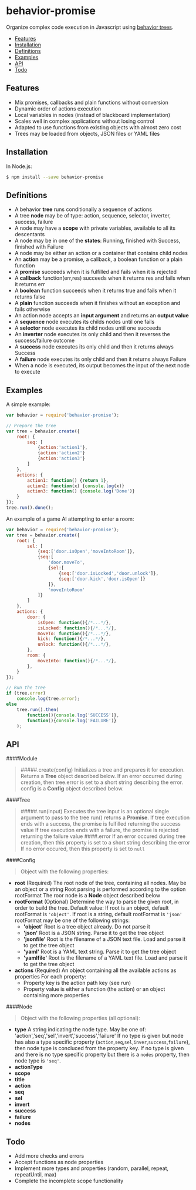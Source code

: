 # behavior-promise
Organize complex code execution in Javascript using [behavior trees](http://en.wikipedia.org/wiki/Behavior_tree).

- [Features](#features)
- [Installation](#installation)
- [Definitions](#definitions)
- [Examples](#examples)
- [API](#api)
- [Todo](#todo)

## Features
- Mix promises, callbacks and plain functions without conversion
- Dynamic order of actions execution
- Local variables in nodes (instead of blackboard implementation)
- Scales well in complex applications without losing control
- Adapted to use functions from existing objects with almost zero cost
- Trees may be loaded from objects, JSON files or YAML files

## Installation 
In Node.js:
```bash
$ npm install --save behavior-promise
```
## Definitions
- A behavior **tree** runs conditionally a sequence of actions
- A tree **node** may be of type: action, sequence, selector, inverter, success, failure
- A node may have a **scope** with private variables, available to all its descentants
- A node may be in one of the **states**: Running, finished with Success, finished with Failure
- A node may be either an action or a container that contains child nodes
- An **action** may be a promise, a callback, a boolean function or a plain function
- A **promise** succeeds when it is fulfilled and fails when it is rejected
- A **callback** function(err,res) succeeds when it returns res and fails when it returns err
- A **boolean** function succeeds when it returns true and fails when it returns false
- A **plain** function succeeds when it finishes without an exception and fails otherwise
- An action node accepts an **input argument** and returns an **output value**
- A **sequence** node executes its childs nodes until one fails
- A **selector** node executes its child nodes until one succeeds
- An **inverter** node executes its only child and then it reverses the success/failure outcome
- A **success** node executes its only child and then it returns always Success
- A **failure** node executes its only child and then it returns always Failure
- When a node is executed, its output becomes the input of the next node to execute


## Examples

A simple example:

```js
var behavior = require('behavior-promise');

// Prepare the tree
var tree = behavior.create({
    root: {
    	seq: [
	        {action:'action1'},
    	    {action:'action2'}
    	    {action:'action3'}
        ]
    },
    actions: {
		action1: function() {return 1},
        action2: function(x) {console.log(x)}
        action3: function() {console.log('Done')}
    }
});
tree.run().done();
```

An example of a game AI attempting to enter a room:

```js
var behavior = require('behavior-promise');
var tree = behavior.create({
    root: {
    	sel: [
	        {seq:['door.isOpen','moveIntoRoom']},
    	    {seq:[
            	'door.moveTo',
                {sel:[
                	{seq:['door.isLocked','door.unlock']},
                    {seq:['door.kick','door.isOpen']}
                ]},
                'moveIntoRoom'
            ]}
        ]
    },
    actions: {
    	door: {
        	isOpen: function(){/*...*/},
        	isLocked: function(){/*...*/},
            moveTo: function(){/*...*/},
            kick: function(){/*...*/},
            unlock: function(){/*...*/},
        },
        room: {
        	moveInto: function(){/*...*/},
        },
    }
});

// Run the tree
if (tree.error)
    console.log(tree.error);
else 
    tree.run().then(
    	function(){console.log('SUCCESS')},
        function(){console.log('FAILURE')}
    );
```

## API
####Module
> #####.create(config)
Initializes a tree and prepares it for execution.
Returns a **Tree** object described below.
If an error occurred during creation, then tree.error is set to a short string describing the error.
config is a **Config** object described below.

####Tree
> #####.run(input) 
Executes the tree
input is an optional single argument to pass to the tree
run() returns a **Promise**. 
If tree execution ends with a success, the promise is fulfilled returning the success value
If tree execution ends with a failure, the promise is rejected returning the failure value
####.error
If an error occured during tree creation, then this property is set to a short string describing the error
If no error occured, then this property is set to `null`

####Config
> Object with the following properties:
- **root** (Required)
	The root node of the tree, containing all nodes. May be an object or a string
    Root parsing is performed according to the option rootFormat
    The roor node is a **Node** object described below
- **rootFormat** (Optional)
	Determine the way to parse the given root, in order to build the tree.
	Default value: If root is an object, default rootFormat is `'object'`. If root is a string, default rootFormat is `'json'`
    rootFormat may be one of the following strings:
    - **'object'**
		Root is a tree object already. Do not parse it
	- **'json'**
	    Root is a JSON string. Parse it to get the tree object
	- **'jsonfile'**
		Root is the filename of a JSON text file. Load and parse it to get the tree object
	- **'yaml'**
		Root is a YAML text string. Parse it to get the tree object
	- **'yamlfile'**
		Root is the filename of a YAML text file. Load and parse it to get the tree object
- **actions** (Required) 
	An object containing all the available actions as properties
    For each property:
	- Property key is the action path key (see run)
	- Property value is either a function (the action) or an object containing more properties

####Node
> Object with the following properties (all optional):
- **type**
A string indicating the node type.
May be one of: 'action','seq','sel','invert','success','failure'
If no type is given but node has also a type specific property (`action`,`seq`,`sel`,`inver`,`success`,`failure`), then node type is concluced from the property key.
If no type is given and there is no type specific property but there is a `nodes` property, then node type is `'seq'`.
- **actionType**
- **scope**
- **title**
- **action**
- **seq**
- **sel**
- **invert**
- **success**
- **failure**
- **nodes**

## Todo
- Add more checks and errors
- Accept functions as node properties
- Implement more types and properties (random, parallel, repeat, repeatUntil, max)
- Complete the incomplete scope functionality
